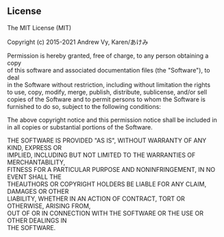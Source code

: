 ## License

The MIT License (MIT)

Copyright (c) 2015-2021 Andrew Vy, Karen/あけみ

Permission is hereby granted, free of charge, to any person obtaining a copy  
of this software and associated documentation files (the "Software"), to deal  
in the Software without restriction, including without limitation the rights  
to use, copy, modify, merge, publish, distribute, sublicense, and/or sell  
copies of the Software and to permit persons to whom the Software is  
furnished to do so, subject to the following conditions:  

The above copyright notice and this permission notice shall be included in  
in all copies or substantial portions of the Software.  

THE SOFTWARE IS PROVIDED "AS IS", WITHOUT WARRANTY OF ANY KIND, EXPRESS OR  
IMPLIED, INCLUDING BUT NOT LIMITED TO THE WARRANTIES OF MERCHANTABILITY,  
FITNESS FOR A PARTICULAR PURPOSE AND NONINFRINGEMENT, IN NO EVENT SHALL THE  
THEAUTHORS OR COPYRIGHT HOLDERS BE LIABLE FOR ANY CLAIM, DAMAGES OR OTHER  
LIABILITY, WHETHER IN AN ACTION OF CONTRACT, TORT OR OTHERWISE, ARISING FROM,  
OUT OF OR IN CONNECTION WITH THE SOFTWARE OR THE USE OR OTHER DEALINGS IN  
THE SOFTWARE.  
